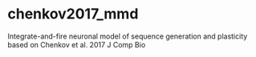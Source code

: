 # chenkov2017_mmd
Integrate-and-fire neuronal model of sequence generation and plasticity based on Chenkov et al. 2017 J Comp Bio
